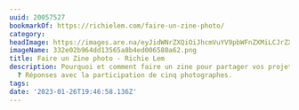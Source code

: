 ```yaml
---
uuid: 20057527
bookmarkOf: https://richielem.com/faire-un-zine-photo/
category: 
headImage: https://images.are.na/eyJidWNrZXQiOiJhcmVuYV9pbWFnZXMiLCJrZXkiOiIyMDA1NzUyNy9vcmlnaW5hbF8zMzJlMDJiOTY0ZGQxMzU2NWE4YjRlZDAwNjU4MGE2Mi5wbmciLCJlZGl0cyI6eyJyZXNpemUiOnsid2lkdGgiOjEyMDAsImhlaWdodCI6MTIwMCwiZml0IjoiaW5zaWRlIiwid2l0aG91dEVubGFyZ2VtZW50Ijp0cnVlfSwid2VicCI6eyJxdWFsaXR5Ijo5MH0sImpwZWciOnsicXVhbGl0eSI6OTB9LCJyb3RhdGUiOm51bGx9fQ==?bc=0
imageName: 332e02b964dd13565a8b4ed006580a62.png
title: Faire un Zine photo - Richie Lem
description: Pourquoi et comment faire un zine pour partager vos projets photographiques
  ? Réponses avec la participation de cinq photographes.
tags: 
date: '2023-01-26T19:46:58.136Z'
---
```


